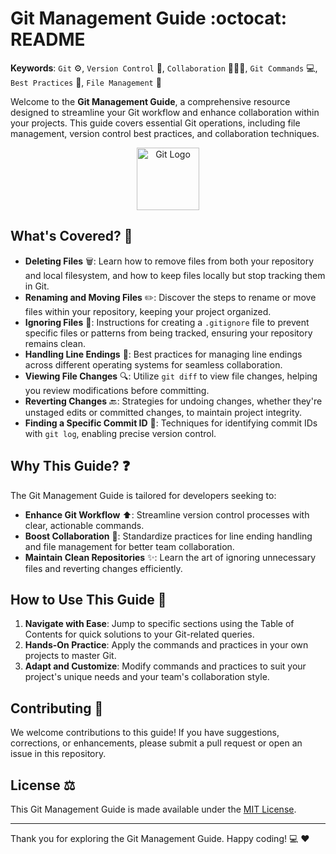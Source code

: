 # Git Management Guide :octocat: README

**Keywords**: `Git` :gear:, `Version Control` :repeat:, `Collaboration` :people_holding_hands:, `Git Commands` :computer:, `Best Practices` :star2:, `File Management` :file_folder:


Welcome to the **Git Management Guide**, a comprehensive resource designed to streamline your Git workflow and enhance collaboration within your projects. This guide covers essential Git operations, including file management, version control best practices, and collaboration techniques.

<div align="center">
  <img src="https://git-scm.com/images/logos/downloads/Git-Icon-1788C.png" width="100" alt="Git Logo">
</div>


## What's Covered? :bookmark_tabs:

- **Deleting Files** :wastebasket:: Learn how to remove files from both your repository and local filesystem, and how to keep files locally but stop tracking them in Git.
- **Renaming and Moving Files** :pencil2:: Discover the steps to rename or move files within your repository, keeping your project organized.
- **Ignoring Files** :see_no_evil:: Instructions for creating a `.gitignore` file to prevent specific files or patterns from being tracked, ensuring your repository remains clean.
- **Handling Line Endings** :twisted_rightwards_arrows:: Best practices for managing line endings across different operating systems for seamless collaboration.
- **Viewing File Changes** :mag:: Utilize `git diff` to view file changes, helping you review modifications before committing.
- **Reverting Changes** :back:: Strategies for undoing changes, whether they're unstaged edits or committed changes, to maintain project integrity.
- **Finding a Specific Commit ID** :mag_right:: Techniques for identifying commit IDs with `git log`, enabling precise version control.

## Why This Guide? :question:

The Git Management Guide is tailored for developers seeking to:
- **Enhance Git Workflow** :arrow_up:: Streamline version control processes with clear, actionable commands.
- **Boost Collaboration** :busts_in_silhouette:: Standardize practices for line ending handling and file management for better team collaboration.
- **Maintain Clean Repositories** :sparkles:: Learn the art of ignoring unnecessary files and reverting changes efficiently.

## How to Use This Guide :scroll:

1. **Navigate with Ease**: Jump to specific sections using the Table of Contents for quick solutions to your Git-related queries.
2. **Hands-On Practice**: Apply the commands and practices in your own projects to master Git.
3. **Adapt and Customize**: Modify commands and practices to suit your project's unique needs and your team's collaboration style.

## Contributing :handshake:

We welcome contributions to this guide! If you have suggestions, corrections, or enhancements, please submit a pull request or open an issue in this repository.

## License :balance_scale:

This Git Management Guide is made available under the [MIT License](LICENSE.md).

---

Thank you for exploring the Git Management Guide. Happy coding! :computer: :heart:
